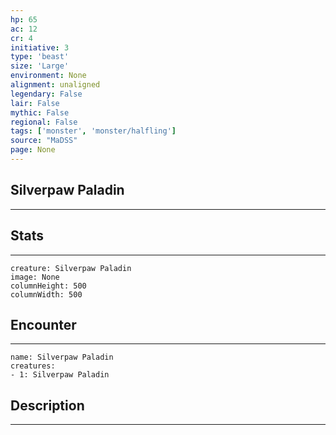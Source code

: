 ```yaml
---
hp: 65
ac: 12
cr: 4
initiative: 3
type: 'beast'    
size: 'Large'
environment: None
alignment: unaligned
legendary: False
lair: False
mythic: False
regional: False
tags: ['monster', 'monster/halfling']
source: "MaDSS"
page: None
---
```


## Silverpaw Paladin
---



## Stats
---

```statblock
creature: Silverpaw Paladin
image: None
columnHeight: 500
columnWidth: 500
```

## Encounter
---

```encounter-table
name: Silverpaw Paladin
creatures:
- 1: Silverpaw Paladin
```

## Description
---




